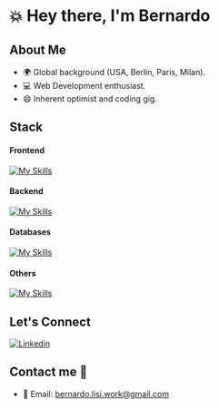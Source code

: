 # 💥 Hey there, I'm Bernardo

## About Me
- 🌍 Global background (USA, Berlin, Paris, Milan).
- 💻 Web Development enthusiast.
- 😄 Inherent optimist and coding gig.

## Stack
#### Frontend
[![My Skills](https://skillicons.dev/icons?i=html,css,js,react,ruby,rails,sqlite,postgres,mysql,git,figma,vscode&theme=light)](https://skillicons.dev)
#### Backend
[![My Skills](https://skillicons.dev/icons?i=ruby,rails&theme=light)](https://skillicons.dev)
#### Databases
[![My Skills](https://skillicons.dev/icons?i=sqlite,postgres,mysql&theme=light)](https://skillicons.dev)
#### Others
[![My Skills](https://skillicons.dev/icons?i=git,figma,vscode&theme=light)](https://skillicons.dev)

## Let's Connect
[![Linkedin](https://skillicons.dev/icons?i=linkedin&theme=light)](https://www.linkedin.com/in/bernardo-lisi-99b367134/)

## Contact me 🚀
- 📧 Email: bernardo.lisi.work@gmail.com

